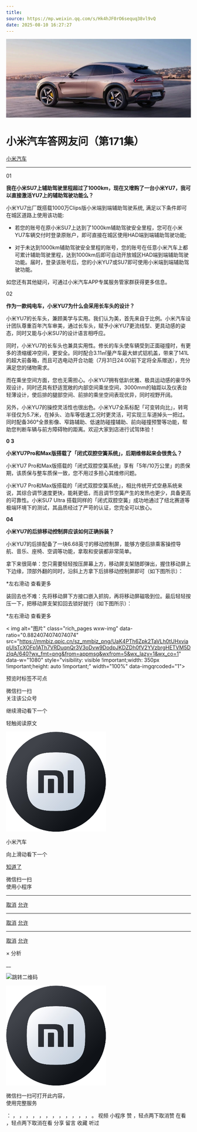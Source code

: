 ```yaml
---
title: 
source: https://mp.weixin.qq.com/s/Hk4hJF0rO6sequq38vl9vQ
date: 2025-08-10 16:27:27
---
```


![cover_image](images/img_b8a32e0b.jpg)


#  小米汽车答网友问（第171集）


[ 小米汽车 ](<javascript:void\(0\);>)

______

01

**我在小米****SU7****上辅助驾驶里程超过了1000km，现在又增购了一台小米YU7，我可以直接****激活****YU7上的辅助驾驶功能么？**

小米YU7出厂既搭载1000万Clips版小米端到端辅助驾驶系统, 满足以下条件即可在城区道路上使用该功能:

  * 若您的账号在原小米SU7上达到了1000km辅助驾驶安全里程，您可在小米YU7车辆交付时登录原账户，即可直接在城区使用HAD端到端辅助驾驶功能;

  * 对于未达到1000km辅助驾驶安全里程的账号，您的账号在任意小米汽车上都可累计辅助驾驶里程，达到1000km后即可自动开放城区HAD端到端辅助驾驶功能。届时，登录该账号后，您的小米YU7或SU7即可使用小米端到端辅助驾驶功能。

如您还有其他疑问，可通过小米汽车APP专属服务管家群获得更多信息。

02

**作为一款纯电车，小米YU7为什么会采用长车头的设计？**

小米YU7的长车头，兼顾美学与实用。我们认为美，首先来自于比例。小米汽车设计团队尊重百年汽车审美，通过长车头，赋予小米YU7更流线型、更具动感的姿态，同时又能与小米SU7的设计语言相呼应。

同时，小米YU7的长车头也兼具实用性。修长的车头使车辆受到正面碰撞时，有更多的溃缩缓冲空间，更安全。同时配合3.11㎡量产车最大蚌式铝机盖，带来了141L的超大前备箱，而且可选电动开合功能（7月31日24:00前下定将全系赠送），充分满足您的储物需求。

而在乘坐空间方面，您也无需担心。小米YU7拥有低趴优雅、极具运动感的豪华外观设计，同时还具有舒适宽敞的内部空间乘坐空间，3000mm的轴距以及仪表台轻薄设计，使后排的腿部空间、前排的乘坐空间表现优异，同时视野开阔。

另外，小米YU7的操控灵活性也很出色。小米YU7全系标配「可变转向比」，转弯半径仅为5.7米，在掉头、泊车等低速工况时更灵活，可实现三车道掉头一把过。同时配备360°全景影像、窄路辅助、低速防碰撞辅助、前向碰撞预警等功能，帮助您判断车辆与前方障碍物的距离。欢迎大家到店进行试驾体验！

**0 3**

**小米YU7****Pro****和Max版搭载了「闭式双腔****空簧****系统」，后期维修起来会很贵么？**

小米YU7 Pro和Max版搭载的「闭式双腔空簧系统」享有「5年/10万公里」的质保期，该质保与整车质保一致，您不用过多担心其维修问题。

小米YU7 Pro和Max版搭载的「闭式双腔空簧系统」，相比传统开式空悬系统来说，其综合调节速度更快，能耗更低，而且调节空簧产生的发热也更少，具备更高的可靠性。小米SU7 Ultra 搭载同样的「闭式双腔空簧」成功地通过了纽北赛道等极端环境下的测试，其品质经过了严苛的认证，您完全可以放心。

**04**

**小米YU7的后排移动控制屏应该如何正确拆装？**

小米YU7的后排配备了一块6.68英寸的移动控制屏，能够方便后排乘客操控导航、音乐、座椅、空调等功能，拿取和安装都非常简单。

拿下来很简单：您只需要轻轻按压屏幕上方，移动屏支架随即弹出，握住移动屏上下边缘，顶部外翻的同时，沿斜上方拿下后排移动控制屏即可（如下图所示）：

*左右滑动 查看更多

装回去也不难：先将移动屏下方接口嵌入抓钩，再将移动屏磁吸到位。最后轻轻按压一下，把移动屏支架扣回去锁好就行（如下图所示）：

*左右滑动 查看更多

  

  

  

  

< img alt="图片" class="rich_pages wxw-img" data-ratio="0.8824074074074074" src="https://mmbiz.qpic.cn/sz_mmbiz_png/UaK4PTh6Zpk2TaVLh0tUHxviapUIsTcXOFp1ATh7VRDuqnQr3V3oDvw9DodpJKDZDh0fV2YVzbrgHETVM5DzIqA/640?wx_fmt=png&from=appmsg&wxfrom=5&wx_lazy=1&wx_co=1" data-w="1080" style="visibility: visible !important;width: 350px !important;height: auto !important;" width="100%" data-imgqrcoded="1">[](<>)

预览时标签不可点

微信扫一扫  
关注该公众号

继续滑动看下一个

轻触阅读原文

![img_97d833da.jpg](images/img_97d833da.jpg)

小米汽车 

向上滑动看下一个

[知道了](<javascript:;>)

微信扫一扫  
使用小程序

****

[取消](<javascript:void\(0\);>) [允许](<javascript:void\(0\);>)

****

[取消](<javascript:void\(0\);>) [允许](<javascript:void\(0\);>)

****

[取消](<javascript:void\(0\);>) [允许](<javascript:void\(0\);>)

× 分析

__

![跳转二维码]()

![作者头像](images/img_97d833da.jpg)

微信扫一扫可打开此内容，  
使用完整服务

： ， ， ， ， ， ， ， ， ， ， ， ， 。 视频 小程序 赞 ，轻点两下取消赞 在看 ，轻点两下取消在看 分享 留言 收藏 听过